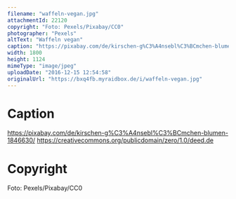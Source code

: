 ```yaml
---
filename: "waffeln-vegan.jpg"
attachmentId: 22120
copyright: "Foto: Pexels/Pixabay/CC0"
photographer: "Pexels"
altText: "Waffeln vegan"
caption: "https://pixabay.com/de/kirschen-g%C3%A4nsebl%C3%BCmchen-blumen-1846630/\nhttps://creativecommons.org/publicdomain/zero/1.0/deed.de"
width: 1800
height: 1124
mimeType: "image/jpeg"
uploadDate: "2016-12-15 12:54:58"
originalUrl: "https://bxq4fb.myraidbox.de/i/waffeln-vegan.jpg"
---
```


# Caption

https://pixabay.com/de/kirschen-g%C3%A4nsebl%C3%BCmchen-blumen-1846630/
https://creativecommons.org/publicdomain/zero/1.0/deed.de

# Copyright

Foto: Pexels/Pixabay/CC0
